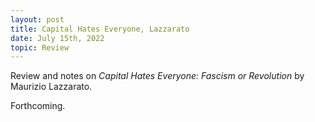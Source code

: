 ```yaml
---
layout: post
title: Capital Hates Everyone, Lazzarato
date: July 15th, 2022
topic: Review
---
```


Review and notes on *Capital Hates Everyone: Fascism or Revolution* by Maurizio Lazzarato.

Forthcoming.
